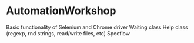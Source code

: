 # AutomationWorkshop

Basic functionality of Selenium and Chrome driver
Waiting class
Help class (regexp, rnd strings, read/write files, etc)
Specflow
